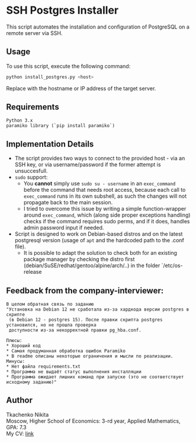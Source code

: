 # SSH Postgres Installer

This script automates the installation and configuration of PostgreSQL on a remote server via SSH.

## Usage

To use this script, execute the following command:

```bash
python install_postgres.py <host>
```

Replace <host> with the hostname or IP address of the target server.

## Requirements

    Python 3.x
    paramiko library (`pip install paramiko`)

## Implementation Details

- The script provides two ways to connect to the provided host - via an SSH key, or via username/password if the former attempt is unsuccesfull.
- `sudo` support:
    - You **cannot** simply use `sudo su - username` in an `exec_command` before the command that needs root access, because each call to `exec_command` runs in its own subshell, as such the changes will not propagate back to the main session.
    - I tried to overcome this issue by writing a simple function-wrapper around `exec_command`, which (along side proper exceptions handling) checks if the command requires sudo perms, and if it does, handles admin password input if needed.
- Script is designed to work on Debian-based distros and on the latest postgresql version (usage of `apt` and the hardcoded path to the .conf file).
    - It is possible to adapt the solution to check both for an existing package manager by checking the distro first (debian/SuSE/redhat/gentoo/alpine/arch/..) in the folder `/etc/os-release


## Feedback from the company-interviewer:

```
В целом обратная связь по заданию
"Установка на Debian 12 не сработала из-за хардкода версии postgres в скрипте
 (в Debian 12 - postgres 15). После правки скрипта postgres установился, но не прошла проверка
 доступности из-за некорректной правки pg_hba.conf.

Плюсы:
* Хороший код
* Самая продуманная обработка ошибок Paramiko
* В readme описаны некоторые ограничения и мысли по реализации.
Минусы:
* Нет файла requirements.txt
* Программа не выдаёт статус выполнения инсталляции
* Программа ожидает лишних команд при запуске (это не соответствует исходному заданию)"
```

## Author

Tkachenko Nikita\
Moscow, Higher School of Economics: 3-rd year, Applied Mathematics, GPA: 7.3\
My CV: [link](https://drive.google.com/file/d/1-f2QIuVbLOe0MWIgp7u80G45PKlaL0cL/view?usp=sharing)
